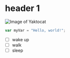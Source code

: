 # header 1
![Image of Yaktocat](https://octodex.github.com/images/yaktocat.png)
``` javascript
var myVar = "Hello, world!";
```
- [ ] wake up
- [ ] walk
- [ ] sleep

